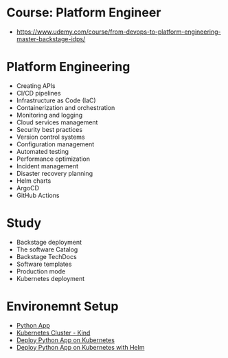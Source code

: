 # Course: Platform Engineer
- https://www.udemy.com/course/from-devops-to-platform-engineering-master-backstage-idps/

# Platform Engineering
- Creating APIs
- CI/CD pipelines
- Infrastructure as Code (IaC)
- Containerization and orchestration
- Monitoring and logging
- Cloud services management
- Security best practices
- Version control systems
- Configuration management
- Automated testing
- Performance optimization
- Incident management
- Disaster recovery planning
- Helm charts
- ArgoCD
- GitHub Actions

# Study
- Backstage deployment
- The software Catalog
- Backstage TechDocs
- Software templates
- Production mode
- Kubernetes deployment


# Environemnt Setup

- [Python App](./docs/app.md)
- [Kubernetes Cluster - Kind](./docs/kubernetes.md)
- [Deploy Python App on Kubernetes](./docs/deploy-python-app.md)
- [Deploy Python App on Kubernetes with Helm](./docs/deploy-python-app-helm.md)


